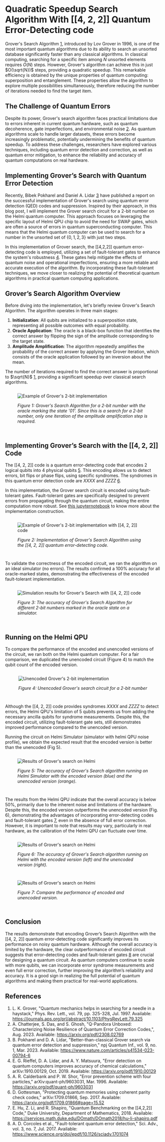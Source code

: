 # Quadratic Speedup Search Algorithm With [[4, 2, 2]] Quantum Error-Detecting code 

Grover's Search Algorithm [1](#References), introduced by Lov Grover in 1996, is one of the most important quantum algorithms due to its ability to search an unsorted database significantly faster than any classical algorithms. In classical computing, searching for a specific item among $N$ unsorted elements requires $O(N)$ steps. However, Grover's algorithm can achieve this in just $O(\sqrt{N})$ steps, providing a quadratic speedup. This remarkable efficiency is obtained by the unique properties of quantum computing: superposition and entanglement. These properties allow the algorithm to explore multiple possibilities simultaneously, therefore reducing the number of iterations needed to find the target item.

## The Challenge of Quantum Errors

Despite its power, Grover's search algorithm faces practical limitations due to errors inherent in current quantum hardware, such as quantum decoherence, gate imperfections, and environmental noise [2](#References). As quantum algorithms scale to handle larger datasets, these errors become increasingly problematic, potentially undermining the benefits of quantum speedup. To address these challenges, researchers have explored various techniques, including quantum error detection and correction, as well as quantum error mitigation, to enhance the reliability and accuracy of quantum computations on real hardware.

## Implementing Grover’s Search with Quantum Error Detection

Recently, Bibek Pokharel and Daniel A. Lidar [3](#References) have published a report on the successful implementation of Grover's search using quantum error detection (QED) codes and suppression. Inspired by their approach, in this blog post, I will implement the Grover search circuit for a 2-bit number on the Helmi quantum computer. This approach focuses on leveraging the specific layout of Helmi QPU chip to avoid the need for SWAP gates, which are often a source of errors in quantum superconducting computer. This means that the Helmi quantum computer can be used to search for a number in the unsorted set of $\{0, 1, 2, 3\}$ with just two steps.

In this implementation of Grover search, the [[4,2,2]] quantum error-detecting code is employed, utilizing a set of fault-tolerant gates to enhance the system's robustness [4](#References). These gates help mitigate the effects of quantum noise and operational imperfections, ensuring a more reliable and accurate execution of the algorithm. By incorporating these fault-tolerant techniques, we move closer to realizing the potential of theoretical quantum algorithms in practical quantum computing applications.

## Grover’s Search Algorithm Overview

Before diving into the implementation, let's briefly review Grover's Search Algorithm. The algorithm operates in three main stages:

1. **Initialization**: All qubits are initialized to a superposition state, representing all possible outcomes with equal probability.
2. **Oracle Application**: The oracle is a black-box function that identifies the correct answer by flipping the sign of the amplitude corresponding to the target state.
3. **Amplitude Amplification**: The algorithm repeatedly amplifies the probability of the correct answer by applying the Grover iteration, which consists of the oracle application followed by an inversion about the mean.

The number of iterations required to find the correct answer is proportional to $\sqrt{N}$ [1](#References), providing a significant speedup over classical search algorithms.

<div style="text-align: center;">
    <figure style="display: inline-block; text-align: left;">
        <img src="img/grover_2bit_example.png" alt="Example of Grover's 2-bit implementation">
        <figcaption>
            <p>
                <em> Figure 1: Grover's Search Algorithm for a 2-bit number with the oracle marking the state '01'. Since this is a search for a 2-bit number, only one iteration of the amplitude amplification step is required. </em>
            </p>
        </figcaption>
    </figure>
</div>

## Implementing Grover’s Search with the [[4, 2, 2]] Code

The [[4, 2, 2]] code is a quantum error-detecting code that encodes 2 logical qubits into 4 physical qubits [5](#References). This encoding allows us to detect errors, bit flips or phase flips, using specific syndromes. The syndromes in this quantum error detection code are $XXXX$ and $ZZZZ$ [6](#References).

In this implementation, the Grover search circuit is encoded using fault-tolerant gates. Fault-tolerant gates are specifically designed to prevent errors from propagating through the quantum circuit, making the entire computation more robust. See [this jupyternotebook](link) to know more about the implementation construction.

<div style="text-align: center;">
    <figure style="display: inline-block; text-align: left;">
        <img src="img/encode_v1.png" alt="Example of Grover's 2-bit implementation with [[4, 2, 2]] code">
        <figcaption>
            <p>
                <em>Figure 2: Implementation of Grover's Search Algorithm using the [[4, 2, 2]] quantum error-detecting code.</em>
            </p>
        </figcaption>
    </figure>
</div>

To validate the correctness of the encoded circuit, we ran the algorithm on an ideal simulator (no errors). The results confirmed a 100% accuracy for all oracle-marked states, demonstrating the effectiveness of the encoded fault-tolerant implementation.

<div style="text-align: center;">
    <figure style="display: inline-block; text-align: left;">
        <img src="img/simulator_enc.png" alt="Simulation results for Grover's Search with [[4, 2, 2]] code">
        <figcaption>
            <p>
                <em>Figure 3: The accuracy of Grover's Search Algorithm for different 2-bit numbers marked in the oracle state on a simulator.</em>
            </p>
        </figcaption>
    </figure>
</div>

## Running on the Helmi QPU

To compare the performance of the encoded and unencoded versions of the circuit, we ran both on the Helmi quantum computer. For a fair comparison, we duplicated the unencoded circuit (Figure 4) to match the qubit count of the encoded version.

<div style="text-align: center;">
    <figure style="display: inline-block; text-align: left;">
        <img src="img/unenc.png" alt="Unencoded Grover's 2-bit implementation">
        <figcaption>
            <p>
                <em>Figure 4: Unencoded Grover's search circuit for a 2-bit number</em>
            </p>
        </figcaption>
    </figure>
</div>

Although the [[4, 2, 2]] code provides syndromes $XXXX$ and $ZZZZ$ to detect errors, the Helmi QPU's limitation of 5 qubits prevents us from adding the necessary ancilla qubits for syndrome measurements. Despite this, the encoded circuit, utilizing fault-tolerant gate sets, still demonstrates improved performance compared to the unencoded version.

Running the circuit on Helmi Simulator (simulator with helmi QPU noise profile), we obtain the expected result that the encoded version is better than the unencoded (Fig 5).

<div style="text-align: center;">
    <figure style="display: inline-block; text-align: left;">
        <img src="img/fake_helmi_accuracy.png" alt="Results of Grover's search on Helmi">
        <figcaption>
            <p>
                <em> Figure 5: The accuracy of Grover's Search algorithm running on Helmi Simulator with the encoded version (blue) and the unencoded version (orange).</em>
            </p>
        </figcaption>
    </figure>
</div>

The results from the Helmi QPU indicate that the overall accuracy is below 50%, primarily due to the inherent noise and limitations of the hardware. Despite this, the encoded version outperforms the unencoded version (Fig. 6), demonstrating the advantages of incorporating error-detecting codes and fault-tolerant gates [7](#References), even in the absence of full error correction. However, it is important to note that results may vary, particularly in real hardware, as the calibration of the Helmi QPU can fluctuate over time.

<div style="text-align: center;">
    <figure style="display: inline-block; text-align: left;">
        <img src="img/helmi_result.png" alt="Results of Grover's search on Helmi">
        <figcaption>
            <p>
                <em> Figure 6: The accuracy of Grover's Search algorithm running on Helmi with the encoded version (left) and the unencoded version (right).</em>
            </p>
        </figcaption>
    </figure>
</div>

<div style="text-align: center;">
    <figure style="display: inline-block; text-align: left;">
        <img src="img/bar_helmi.png" alt="Results of Grover's search on Helmi">
        <figcaption>
            <p>
                <em> Figure 7: Compare the performance of encoded and unencoded version.</em>
            </p>
        </figcaption>
    </figure>
</div>

## Conclusion

The results demonstrate that encoding Grover’s Search Algorithm with the [[4, 2, 2]] quantum error-detecting code significantly improves its performance on noisy quantum hardware. Although the overall accuracy is limited by the hardware, the clear outperformance of encoded circuit suggests that error-detecting codes and fault-tolerant gates [8](#References) are crucial for designing a quantum circuit. As quantum computers continue to scale with more qubits, we can incorporate error syndrome measurements and even full error correction, further improving the algorithm’s reliability and accuracy. It is a good sign in realizing the full potential of quantum algorithms and making them practical for real-world applications.

## References

1. L. K. Grover, "Quantum mechanics helps in searching for a needle in a haystack," Phys. Rev. Lett., vol. 79, pp. 325-328, Jul. 1997. Available: https://journals.aps.org/prl/abstract/10.1103/PhysRevLett.79.325
2. A. Chatterjee, S. Das, and S. Ghosh, "Q-Pandora Unboxed: Characterizing Noise Resilience of Quantum Error Correction Codes,", Aug. 2023. Available: https://arxiv.org/pdf/2308.02769
3. B. Pokharel and D. A. Lidar, "Better-than-classical Grover search via quantum error detection and suppression," npj Quantum Inf., vol. 9, no. 1, Mar. 2023. Available: https://www.nature.com/articles/s41534-023-00794-6
4. E. G. Rieffel, D. A. Lidar, and A. Y. Matsuura, "Error detection on quantum computers improves accuracy of chemical calculations," arXiv:1910.00129, Oct. 2019. Available: https://arxiv.org/pdf/1910.00129
5. A. R. Calderbank and P. W. Shor, "Error prevention scheme with four particles," arXiv:quant-ph/9603031, Mar. 1996. Available: https://arxiv.org/pdf/quant-ph/9603031
6. D. Gottesman, "Protecting quantum memories using coherent parity check codes," arXiv:1709.01866, Sep. 2017. Available: https://arxiv.org/pdf/1709.01866#page=15.52
7. E. Hu, Z. Li, and R. Shapiro, "Quantum Benchmarking on the [[4,2,2]] Code," Duke University, Department of Mathematics, 2018. Available: https://services.math.duke.edu/DOmath/DOmath2018/hu-li-shapiro.pdf
8. A. D. Corcoles et al., "Fault-tolerant quantum error detection," Sci. Adv., vol. 3, no. 7, Jul. 2017. Available: https://www.science.org/doi/epdf/10.1126/sciadv.1701074
